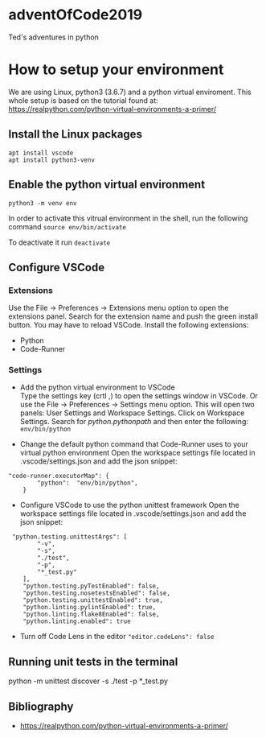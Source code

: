 # adventOfCode2019
Ted's adventures in python

# How to setup your environment
We are using Linux, python3 (3.6.7) and a python virtual enviroment. This whole setup is based on the tutorial found at: https://realpython.com/python-virtual-environments-a-primer/

## Install the Linux packages
```
apt install vscode
apt install python3-venv  
```
  

## Enable the python virtual environment
`python3 -m venv env`

In order to activate this vitrual environment in the shell, run the following command
`source env/bin/activate`

To deactivate it run `deactivate`
## Configure VSCode 
### Extensions
Use the File -> Preferences -> Extensions menu option to open the extensions panel. Search for the extension name and push the green install button. You may have to reload VSCode. Install the following extensions:
* Python  
* Code-Runner

### Settings
* Add the python virtual environment to VSCode  
Type the settings key (crtl ,) to open the settings window in VSCode. Or use the File -> Preferences -> Settings menu option. This will open two panels: User Settings and Workspace Settings. Click on Workspace Settings.
Search for _python.pythonpath_ and then enter the following: `env/bin/python`

* Change the default python command that Code-Runner uses to your virtual python environment
Open the workspace settings file located in .vscode/settings.json and add the json snippet:
```
"code-runner.executorMap": {
        "python":  "env/bin/python",
    }
```

* Configure VSCode to use the python unittest framework
Open the workspace settings file located in .vscode/settings.json and add the json snippet:
```
 "python.testing.unittestArgs": [
        "-v",
        "-s",
        "./test",
        "-p",
        "*_test.py"
    ],
    "python.testing.pyTestEnabled": false,
    "python.testing.nosetestsEnabled": false,
    "python.testing.unittestEnabled": true,
    "python.linting.pylintEnabled": true,
    "python.linting.flake8Enabled": false,
    "python.linting.enabled": true
```

* Turn off Code Lens in the editor 
`"editor.codeLens": false`

## Running unit tests in the terminal
python -m unittest discover -s ./test -p *_test.py

## Bibliography
* https://realpython.com/python-virtual-environments-a-primer/